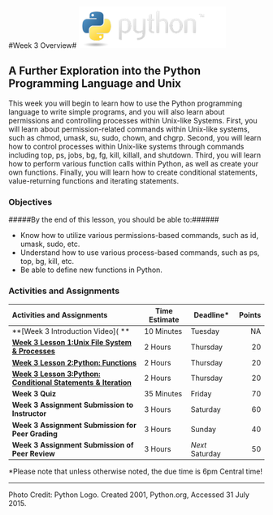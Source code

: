 #Week 3 Overview#
![python logo](images/python-logo.png)
## A Further Exploration into the Python Programming Language and Unix ##

This week you will begin to learn how to use the Python programming language to write simple programs, and you will also learn about permissions and controlling processes within Unix-like Systems. First, you will learn about permission-related commands within Unix-like systems, such as chmod, umask, su, sudo, chown, and chgrp. Second, you will learn how to control processes within Unix-like systems through commands including top, ps, jobs, bg, fg, kill, killall, and shutdown. Third, you will learn how to perform various function calls within Python, as well as create your own functions. Finally, you will learn how to create conditional statements, value-returning functions and iterating statements.

### Objectives ###

#####By the end of this lesson, you should be able to:######

- Know how to utilize various permissions-based commands, such as id, umask, sudo, etc. 
- Understand how to use various process-based commands, such as ps, top, bg, kill, etc.
- Be able to define new functions in Python.

### Activities and Assignments ###

|Activities and Assignments | Time Estimate | Deadline* | Points|
|:------| -----|-------|----------:|
|**[Week 3 Introduction Video]( **|10 Minutes|Tuesday|NA|
|**[Week 3 Lesson 1:Unix File System & Processes](lesson1.md)**| 2 Hours |Thursday| 20|
|**[Week 3 Lesson 2:Python: Functions](lesson2.md)**| 2 Hours | Thursday | 20 |
|**[Week 3 Lesson 3:Python: Conditional Statements & Iteration](lesson3.md)**| 2 Hours | Thursday| 20 |
|**Week 3 Quiz**| 35 Minutes | Friday | 70|
|**Week 3 Assignment Submission to Instructor**| 3 Hours | Saturday | 60 | 
|**Week 3 Assignment Submission for Peer Grading**| 3 Hours | Sunday | 40| 
|**Week 3 Assignment Submission of Peer Review**| 3 Hours | *Next* Saturday | 50| 

*Please note that unless otherwise noted, the due time is 6pm Central time!

----------
 
Photo Credit: Python Logo. Created 2001, Python.org, Accessed 31 July 2015.
